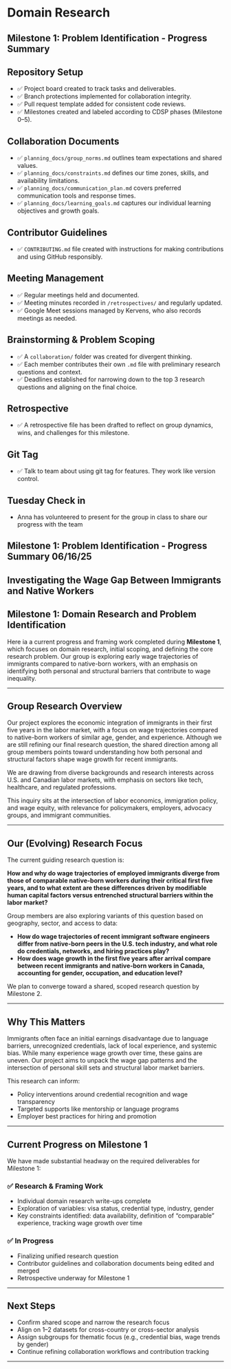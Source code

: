 # Domain Research

## Milestone 1: Problem Identification - Progress Summary

## Repository Setup

- ✅ Project board created to track tasks and deliverables.
- ✅ Branch protections implemented for collaboration integrity.
- ✅ Pull request template added for consistent code reviews.
- ✅ Milestones created and labeled according to CDSP phases (Milestone 0–5).

## Collaboration Documents

- ✅ `planning_docs/group_norms.md` outlines team expectations and shared values.
- ✅ `planning_docs/constraints.md` defines our time zones, skills, and
availability limitations.
- ✅ `planning_docs/communication_plan.md` covers preferred communication
tools and response times.
- ✅ `planning_docs/learning_goals.md` captures our individual learning
objectives and growth goals.

## Contributor Guidelines

- ✅ `CONTRIBUTING.md` file created with instructions for making contributions
  and using GitHub responsibly.

## Meeting Management

- ✅ Regular meetings held and documented.
- ✅ Meeting minutes recorded in `/retrospectives/` and regularly updated.
- ✅ Google Meet sessions managed by Kervens, who also records meetings as needed.

## Brainstorming & Problem Scoping

- ✅ A `collaboration/` folder was created for divergent thinking.
- ✅ Each member contributes their own `.md` file with preliminary research
  questions and context.
- ✅ Deadlines established for narrowing down to the top 3 research questions
  and aligning on the final choice.

## Retrospective

- ✅ A retrospective file has been drafted to reflect on group dynamics, wins,
and challenges for this milestone.

## Git Tag

- ✅ Talk to team about using git tag for features. They work like
version control.

## Tuesday Check in

- Anna has volunteered to present for the group in class to share our progress
with the team

## Milestone 1: Problem Identification - Progress Summary 06/16/25

## Investigating the Wage Gap Between Immigrants and Native Workers

## Milestone 1: Domain Research and Problem Identification

Here ia a current progress and framing work completed during **Milestone 1**,
which focuses on domain research, initial scoping, and defining the core
research problem. Our group is exploring early wage trajectories of immigrants
compared to native-born workers, with an emphasis on identifying both
personal and structural barriers that contribute to wage inequality.

---

## Group Research Overview

Our project explores the economic integration of immigrants in their first five
years in the labor market, with a focus on wage trajectories compared to
native-born workers of similar age, gender, and experience. Although we are
still refining our final research question, the shared direction among all
group members points toward understanding how both personal and structural
factors shape wage growth for recent immigrants.

We are drawing from diverse backgrounds and research interests across U.S.
and Canadian labor markets, with emphasis on sectors like tech, healthcare,
and regulated professions.

This inquiry sits at the intersection of labor economics, immigration policy,
and wage equity, with relevance for policymakers, employers, advocacy groups,
 and immigrant communities.

---

## Our (Evolving) Research Focus

The current guiding research question is:

**How and why do wage trajectories of employed immigrants diverge from those of
comparable native-born workers during their critical first five years, and to
what extent are these differences driven by modifiable human capital factors
versus entrenched structural barriers within the labor market?**

Group members are also exploring variants of this question based on geography,
sector, and access to data:

- **How do wage trajectories of recent immigrant software engineers differ
from native-born peers in the U.S. tech industry, and what role do credentials,
networks, and hiring practices play?**
- **How does wage growth in the first five years after arrival compare between
recent immigrants and native-born workers in Canada, accounting for gender,
occupation, and education level?**

We plan to converge toward a shared, scoped research question by Milestone 2.

---

## Why This Matters

Immigrants often face an initial earnings disadvantage due to language
barriers, unrecognized credentials, lack of local experience, and systemic
bias. While many experience wage growth over time, these gains are uneven.
Our project aims to unpack the wage gap patterns and the intersection of
personal skill sets and structural labor market barriers.

This research can inform:

- Policy interventions around credential recognition and wage transparency
- Targeted supports like mentorship or language programs
- Employer best practices for hiring and promotion

---

## Current Progress on Milestone 1

We have made substantial headway on the required deliverables for Milestone 1:

### ✅ Research & Framing Work

- Individual domain research write-ups complete
- Exploration of variables: visa status, credential type, industry, gender
- Key constraints identified: data availability, definition of “comparable”
experience, tracking wage growth over time

### ✅ In Progress

- Finalizing unified research question
- Contributor guidelines and collaboration documents being edited and merged
- Retrospective underway for Milestone 1

---

## Next Steps

- Confirm shared scope and narrow the research focus
- Align on 1–2 datasets for cross-country or cross-sector analysis
- Assign subgroups for thematic focus (e.g., credential bias, wage trends by gender)
- Continue refining collaboration workflows and contribution tracking

---

